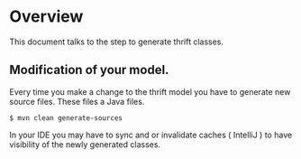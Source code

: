 # Overview
This document talks to the step to generate thrift classes.

## Modification of your model.
Every time you make a change to the thrift model you have to generate new source files. These files a Java files.

    $ mvn clean generate-sources
    
In your IDE you may have to sync and or invalidate caches ( IntelliJ ) to have visibility of the newly generated classes.    